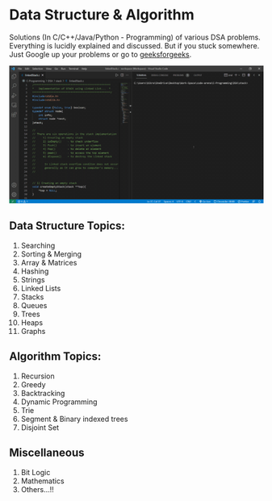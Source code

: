 # Data Structure & Algorithm

Solutions (In C/C++/Java/Python - Programming) of various DSA problems. Everything is lucidly explained and discussed. But if you stuck somewhere. Just Google up your problems or go to [geeksforgeeks](https://www.geeksforgeeks.org/).

![logo](Data%20Structure/Stack/C-Programming-1630697345578.gif)

## Data Structure Topics:
  1. Searching
  1. Sorting & Merging
  1. Array & Matrices
  1. Hashing
  1. Strings
  1. Linked Lists
  1. Stacks
  1. Queues
  1. Trees
  1. Heaps
  1. Graphs

## Algorithm Topics:
  1. Recursion
  1. Greedy
  1. Backtracking
  1. Dynamic Programming
  1. Trie
  1. Segment & Binary indexed trees
  1. Disjoint Set

## Miscellaneous
  1. Bit Logic
  1. Mathematics
  1. Others…!!
